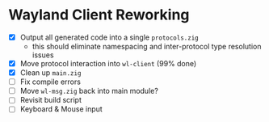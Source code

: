 # Wayland Client Reworking

- [x] Output all generated code into a single `protocols.zig`
    - this should eliminate namespacing and inter-protocol type resolution issues
- [x] Move protocol interaction into `wl-client` (99% done)
- [x] Clean up `main.zig`
- [ ] Fix compile errors
- [ ] Move `wl-msg.zig` back into main module?
- [ ] Revisit build script
- [ ] Keyboard & Mouse input
